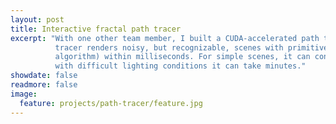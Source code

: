 ```yaml
---
layout: post
title: Interactive fractal path tracer
excerpt: "With one other team member, I built a CUDA-accelerated path tracer with a free floating camera. The path
          tracer renders noisy, but recognizable, scenes with primitive shapes and fractals (using the marching rays
          algorithm) within milliseconds. For simple scenes, it can converge to a noise-free image within seconds, but
          with difficult lighting conditions it can take minutes."
showdate: false
readmore: false
image:
  feature: projects/path-tracer/feature.jpg
---
```

